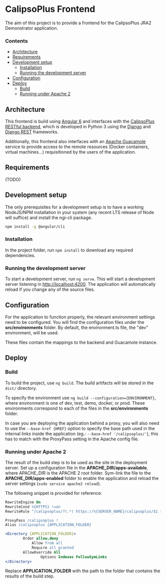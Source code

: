 # CalipsoPlus Frontend

The aim of this project is to provide a frontend for the CalipsoPlus JRA2 Demonstrator application.

### Contents

*  [Architecture](#architecture)
*  [Requirements](#requirements)
*  [Development setup](#development-setup)
    *  [Installation](#installation)
    *  [Running the development server](#running-the-development-server)
*  [Configuration](#configuration)
*  [Deploy](#deploy)
    *  [Build](#build)
    *  [Running under Apache 2](#running-under-apache-2)


## Architecture

This frontend is build using [Angular 6](https://angular.io/) and interfaces with the [CalipsoPlus RESTful backend](https://github.com/Calipsoplus/calipsoplus-backend), which is developed in Python 3 using the [Django](https://www.djangoproject.com/) and [Django REST](https://www.django-rest-framework.org/) frameworks.

Additionally, this frontend also interfaces with an [Apache Guacamole](https://guacamole.apache.org/) service to provide access to the remote resources (Docker containers, virtual machines...) requisitioned by the users of the application.

## Requirements

(TODO)

## Development setup

The only prerequisites for a development setup is to have a working NodeJS/NPM installation in your system (any recent LTS release of Node will suffice) and install the ngi-cli package.

```bash
npm install -g @angular/cli
```

### Installation
In the project folder, run `npm install` to download any required dependencies.

### Running the development server
To start a development server, run `ng serve`. This will start a development server listening in [http://localhost:4200](http://localhost:4200). The application will automatically reload if you change any of the source files.

## Configuration

For the application to function properly, the relevant environment settings need to be configured. You will find the configuration files under the **src/environments** folder. By default, the environment.ts file, the "dev" environment, will be used.

These files contain the mappings to the backend and Guacamole instance.

## Deploy

### Build
To build the project, use `ng build`. The build artifacts will be stored in the `dist/` directory. 

To specify the environment use `ng build --configuration={ENVIRONMENT}`, where environment is one of dev, test, demo, docker, or prod. These environments correspond to each of the files in the **src/environments** folder. 

In case you are deploying the application behind a proxy, you will also need to use the `--base-href {HREF}` option to specify the base path used in the internal links inside the application (eg.: `--base-href '/calipsoplus/'`), this has to match with the ProxyPass setting in the Apache config file.

### Running under Apache 2
The result of the build step is to be used as the site in the deployment server. Set up a configuration file in the **APACHE_DIR/apps-available**, where APACHE_DIR is the APACHE 2 root folder. Sym-link the file to the **APACHE_DIR/apps-enabled** folder to enable the application and reload the server settings (`sudo service apache2 reload`).

The following snippet is provided for reference:
```apache
RewriteEngine On
RewriteCond %{HTTPS} !=on
RewriteRule ^/calipsoplus/?(.*) https://%{SERVER_NAME}/calipsoplus/$1 [R=301,L]

ProxyPass /calipsoplus !
Alias /calipsoplus {APPLICATION_FOLDER}

<Directory {APPLICATION_FOLDER}>
        Order allow,deny
            Allow from all
            Require all granted
        AllowOverride All
                Options Indexes FollowSymLinks
</Directory>

```
Replace **APPLICATION_FOLDER** with the path to the folder that contains the results of the build step.